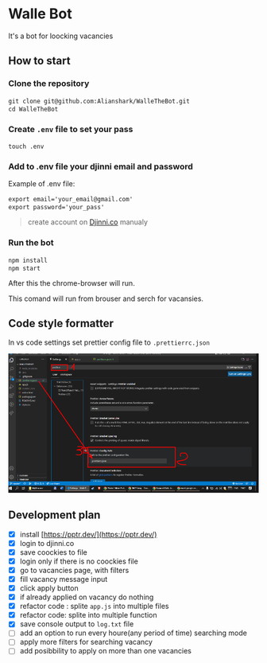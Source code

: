 # Walle Bot

It's a bot for loocking vacancies

## How to start

### Clone the repository

```
git clone git@github.com:Alianshark/WalleTheBot.git
cd WalleTheBot
```

### Create `.env` file to set your pass

```
touch .env
```

### Add to .env file your djinni email and password

Example of .env file:

```
export email='your_email@gmail.com'
export password='your_pass'
```

> create account on [Djinni.co](Djinni.co) manualy

### Run the bot

```
npm install
npm start
```

After this the chrome-browser will run.

This comand will run from brouser and serch for vacansies.

## Code style formatter

In vs code settings set prettier config file to `.prettierrc.json`

![how to configure vscode prettier](img/vscodePrettierConfig.png)

## Development plan

- [x] install [https://pptr.dev/](https://pptr.dev/)
- [x] login to djinni.co
- [x] save coockies to file
- [x] login only if there is no coockies file
- [x] go to vacancies page, with filters
- [x] fill vacancy message input
- [x] click apply button
- [x] if already applied on vacancy do nothing
- [x] refactor code : splite `app.js` into multiple files
- [x] refactor code: splite into multiple function
- [x] save console output to `log.txt` file
- [ ] add an option to run every houre(any period of time) searching mode
- [ ] apply more filters for searching vacancy
- [ ] add posibbility to apply on more than one vacancies

